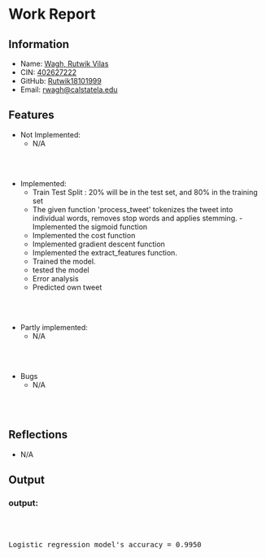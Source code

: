 # Work Report

## Information

- Name: <ins> Wagh, Rutwik Vilas </ins>
- CIN: <ins> 402627222 </ins>
- GitHub: <ins> Rutwik18101999 </ins>
- Email: <ins> rwagh@calstatela.edu </ins>


## Features

- Not Implemented:
  - N/A

<br><br>

- Implemented:
  - Train Test Split : 20% will be in the test set, and 80% in the training set
  - The given function 'process_tweet' tokenizes the tweet into individual words, removes stop words and applies stemming.
  -Implemented the sigmoid function
  - Implemented the cost function
  - Implemented gradient descent function
  - Implemented the extract_features function. 
  - Trained the model.
  - tested the model
  - Error analysis
  - Predicted own tweet


<br><br>

- Partly implemented:
  - N/A

<br><br>

- Bugs
  - N/A

<br><br>


## Reflections

- N/A


## Output

### output:

<pre>
<br/><br/>
Logistic regression model's accuracy = 0.9950
<br/><br/>
</pre>

